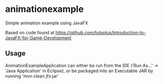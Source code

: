animationexample
================

Simple animation example using JavaFX

Based on code found at
https://github.com/tutsplus/Introduction-to-JavaFX-for-Game-Development

Usage
-----

AnimationExampleApplication can either be run from the IDE ('Run As...' -> 'Java Application' in Eclipse), or
be packaged into an Executable JAR by running 'mvn clean jfx:jar'